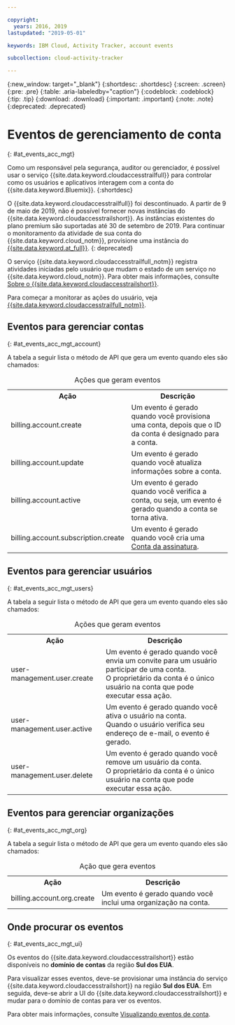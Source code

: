```yaml
---

copyright:
  years: 2016, 2019
lastupdated: "2019-05-01"

keywords: IBM Cloud, Activity Tracker, account events

subcollection: cloud-activity-tracker

---
```


{:new_window: target="_blank"}
{:shortdesc: .shortdesc}
{:screen: .screen}
{:pre: .pre}
{:table: .aria-labeledby="caption"}
{:codeblock: .codeblock}
{:tip: .tip}
{:download: .download}
{:important: .important}
{:note: .note}
{:deprecated: .deprecated}

# Eventos de gerenciamento de conta  
{: #at_events_acc_mgt}

Como um responsável pela segurança, auditor ou gerenciador, é possível usar o serviço {{site.data.keyword.cloudaccesstrailfull}} para controlar como os usuários e aplicativos interagem com a conta do {{site.data.keyword.Bluemix}}. 
{:shortdesc}

O {{site.data.keyword.cloudaccesstrailfull}} foi descontinuado. A partir de 9 de maio de 2019, não é possível fornecer novas instâncias do {{site.data.keyword.cloudaccesstrailshort}}. As instâncias existentes do plano premium são suportadas até 30 de setembro de 2019. Para continuar o monitoramento da atividade de sua conta do {{site.data.keyword.cloud_notm}}, provisione uma instância do [{{site.data.keyword.at_full}}](/docs/services/Activity-Tracker-with-LogDNA?topic=logdnaat-getting-started#getting-started).
{: deprecated}

O serviço {{site.data.keyword.cloudaccesstrailfull_notm}} registra atividades iniciadas pelo usuário que mudam o estado de um serviço no {{site.data.keyword.cloud_notm}}. Para obter mais informações, consulte [Sobre o {{site.data.keyword.cloudaccesstrailshort}}](/docs/services/cloud-activity-tracker?topic=cloud-activity-tracker-activity_tracker_ov#activity_tracker_ov).

Para começar a monitorar as ações do usuário, veja [{{site.data.keyword.cloudaccesstrailfull_notm}}](/docs/services/cloud-activity-tracker?topic=cloud-activity-tracker-getting-started). 



## Eventos para gerenciar contas
{: #at_events_acc_mgt_account}

A tabela a seguir lista o método de API que gera um evento quando eles são chamados:

<table>
  <caption>Ações que geram eventos</caption>
  <tr>
    <th>Ação</th>
	  <th>Descrição</th>
  </tr>
  <tr>
    <td>billing.account.create</td>
	  <td>Um evento é gerado quando você provisiona uma conta, depois que o ID da conta é designado para a conta.</td>
  </tr>
  <tr>
    <td>billing.account.update</td>
	  <td>Um evento é gerado quando você atualiza informações sobre a conta.</td>
  </tr>
  <tr>
    <td>billing.account.active</td>
	  <td>Um evento é gerado quando você verifica a conta, ou seja, um evento é gerado quando a conta se torna ativa.</td>
  </tr>
  <tr>
    <td>billing.account.subscription.create</td>
	  <td>Um evento é gerado quando você cria uma <a href="/docs/account?topic=account-accounts#subscription-account">Conta da assinatura</a>.</td>
  </tr>
</table>



## Eventos para gerenciar usuários
{: #at_events_acc_mgt_users}

A tabela a seguir lista o método de API que gera um evento quando eles são chamados:

<table>
  <caption>Ações que geram eventos</caption>
  <tr>
    <th>Ação</th>
	  <th>Descrição</th>
  </tr>
  <tr>
    <td>user-management.user.create</td>
	  <td>Um evento é gerado quando você envia um convite para um usuário participar de uma conta. </br>O proprietário da conta é o único usuário na conta que pode executar essa ação.</td>
  </tr>
  <tr>
    <td>user-management.user.active</td>
	  <td>Um evento é gerado quando você ativa o usuário na conta. </br>Quando o usuário verifica seu endereço de e-mail, o evento é gerado.</td>
  </tr>
  <tr>
    <td>user-management.user.delete</td>
	  <td>Um evento é gerado quando você remove um usuário da conta. </br>O proprietário da conta é o único usuário na conta que pode executar essa ação.</td>
  </tr>
</table>

## Eventos para gerenciar organizações
{: #at_events_acc_mgt_org}

A tabela a seguir lista o método de API que gera um evento quando eles são chamados:

<table>
  <caption>Ação que gera eventos</caption>
  <tr>
    <th>Ação</th>
	  <th>Descrição</th>
  </tr>
  <tr>
    <td>billing.account.org.create</td>
	  <td>Um evento é gerado quando você inclui uma organização na conta.</td>
  </tr>
</table>

## Onde procurar os eventos
{: #at_events_acc_mgt_ui}

Os eventos do {{site.data.keyword.cloudaccesstrailshort}} estão disponíveis no **domínio de contas** da região **Sul dos EUA**. 

Para visualizar esses eventos, deve-se provisionar uma instância do serviço {{site.data.keyword.cloudaccesstrailshort}} na região **Sul dos EUA**. Em seguida, deve-se abrir a UI do {{site.data.keyword.cloudaccesstrailshort}} e mudar para o domínio de contas para ver os eventos. 

Para obter mais informações, consulte [Visualizando eventos de conta](/docs/services/cloud-activity-tracker/how-to/manage-events-ui?topic=cloud-activity-tracker-view_acc_events#view_acc_events_account_events).








